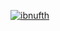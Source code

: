 [![ibnufth](https://circleci.com/gh/ibnufth/MySimpleCleanArchitecture.svg?style=svg)](https://circleci.com/gh/ibnufth/MySimpleCleanArchitecture)
